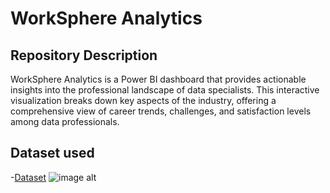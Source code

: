 # WorkSphere Analytics

## Repository Description
WorkSphere Analytics is a Power BI dashboard that provides actionable insights into the professional landscape of data specialists. This interactive visualization breaks down key aspects of the industry, offering a comprehensive view of career trends, challenges, and satisfaction levels among data professionals.

## Dataset used
-<a href="">Dataset</a>
![image alt](https://github.com/ArunRoshan123/WorkSphere-Analytics/blob/3b66d6ec9ecad64efb9a2ac14f3d92515c013bd2/Dashboard)
